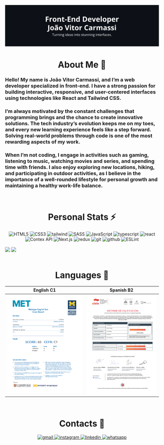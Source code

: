 <div>
  <img
    alt="banner perfil"
    src="./public/imgBanner.webp"
  />
</div>

<div>
  <h1 align="center">About Me 👤</h1>
  <h3>
    Hello! My name is João Vitor Carmassi, and I’m a web developer specialized in front-end. I have a strong passion for building interactive, responsive, and user-centered interfaces using technologies like React and Tailwind CSS.
  </h3>
  <h3>
    I’m always motivated by the constant challenges that programming brings and the chance to create innovative solutions. The tech industry’s evolution keeps me on my toes, and every new learning experience feels like a step forward. Solving real-world problems through code is one of the most rewarding aspects of my work.
  </h3>
  <h3>
    When I’m not coding, I engage in activities such as gaming, listening to music, watching movies and series, and spending time with friends. I also enjoy exploring new locations, hiking, and participating in outdoor activities, as I believe in the importance of a well-rounded lifestyle for personal growth and maintaining a healthy work-life balance.
  </h3>
</div>

<br>

<div align="center">
  <h1>Personal Stats ⚡</h1>
  <img src="https://img.shields.io/badge/HTML5-E34F26?style=for-the-badge&logo=html5&logoColor=ffffff" alt="HTML5" loading="lazy" />
  <img src="https://img.shields.io/badge/CSS3-663399?style=for-the-badge&logo=css&logoColor=ffffff" alt="CSS3" loading="lazy" />
  <img src="https://img.shields.io/badge/tailwind-06B6D4?style=for-the-badge&logo=tailwindcss&logoColor=ffffff" alt="tailwind" loading="lazy" />
  <img src="https://img.shields.io/badge/SASS-CC6699?style=for-the-badge&logo=sass&logoColor=ffffff" alt="SASS" loading="lazy" />
  <img src="https://img.shields.io/badge/JavaScript-F7DF1E?style=for-the-badge&logo=javascript&logoColor=000000" alt="JavaScript" loading="lazy" />
  <img src="https://img.shields.io/badge/typescript-3178C6?style=for-the-badge&logo=typescript&logoColor=ffffff" alt="typescript" loading="lazy" />
  <img src="https://img.shields.io/badge/react-61DAFB?style=for-the-badge&logo=react&logoColor=000000" alt="react" loading="lazy" />
  <img src="https://img.shields.io/badge/Contex API-61DAFB?style=for-the-badge&logo=react&logoColor=000000" alt="Contex API" loading="lazy" />
  <img src="https://img.shields.io/badge/Next.js-000000?style=for-the-badge&logo=nextdotjs&logoColor=ffffff" alt="Next.js" loading="lazy" />
  <img src="https://img.shields.io/badge/redux-764ABC?style=for-the-badge&logo=redux&logoColor=ffffff" alt="redux" loading="lazy" />
  <img src="https://img.shields.io/badge/git-F05032?style=for-the-badge&logo=git&logoColor=ffffff" alt="git" loading="lazy" />
  <img src="https://img.shields.io/badge/github-181717?style=for-the-badge&logo=github&logoColor=ffffff" alt="github" loading="lazy" />
  <img src="https://img.shields.io/badge/ESLint-4B32C3?style=for-the-badge&logo=ESLint&logoColor=ffffff" alt="ESLint" loading="lazy" />
</div>
  
<br />
  
<div>
  <img
    width="40%"
    src="https://github-readme-stats.vercel.app/api/top-langs/?username=joao-carmassi&title_color=a855f7&icon_color=a855f7&text_color=ffffff&bg_color=0d1117&show_icons=true&layout=donut"
  />
  <img
    width="59%"
    src="https://github-readme-stats.vercel.app/api?username=joao-carmassi&title_color=a855f7&icon_color=a855f7&text_color=ffffff&bg_color=0d1117&show_icons=true"
  />
  <img
    src="https://github-readme-activity-graph.vercel.app/graph?username=joao-carmassi&bg_color=0d1117&color=ffffff&line=ffffff&point=a855f7&area=true&hide_border=true"
    alt
  />
</div>

<br>

<div>
  <h1 align="center">Languages 📓</h1>
  <table>
    <thead>
      <tr>
        <th>English C1</th>
        <th>Spanish B2</th>
      </tr>
    </thead>
    <tbody>
      <tr>
        <td>
          <img src='./public/imgCertificadoIngles.webp'/>
        </td>
        <td>
          <img src='./public/imgCertificadoEspanhol.webp'/>
        </td>
      </tr>
    </tbody>
  </table>
</div>

<br>

<div align="center">
  <h1>Contacts 📱</h1>
  <a href="mailto:joaovitorcarmassi@gmail.com">
    <img
      loading="lazy"
      src="https://img.shields.io/badge/Gmail-D14836?style=for-the-badge&logo=gmail&logoColor=white"
      alt="gmail"
      target="_blank"
    />
  </a>
  <a href="https://www.instagram.com/joao_carmassi/" target="_blank">
    <img
      loading="lazy"
      src="https://img.shields.io/badge/-Instagram-%23E4405F?style=for-the-badge&logo=instagram&logoColor=white"
      alt="instagram"
      target="_blank"
    />
  </a>
  <a href="https://www.linkedin.com/in/joão-carmassi/" target="_blank">
    <img
      loading="lazy"
      src="https://img.shields.io/badge/-LinkedIn-%230077B5?style=for-the-badge&logo=linkedin&logoColor=white"
      alt="linkedin"
      target="_blank"
    />
  </a>
  <a href="https://wa.me/12996661778">
    <img
      src="https://img.shields.io/badge/WhatsApp-25D366?style=for-the-badge&logo=whatsapp&logoColor=white"
      target="_blank"
      alt="whatsapp"
    />
  </a>
</div>
